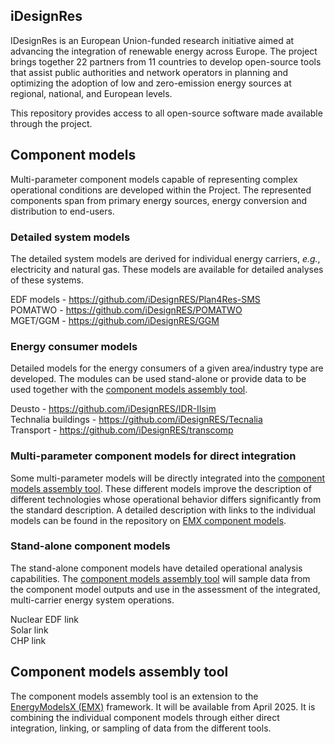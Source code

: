 ## iDesignRes

IDesignRes is an European Union-funded research initiative aimed at advancing the integration of renewable energy across Europe.
The project brings together 22 partners from 11 countries to develop open-source tools that assist public authorities and network operators in planning and optimizing the adoption of low and zero-emission energy sources at regional, national, and European levels.

This repository provides access to all open-source software made available through the project.

## Component models

Multi-parameter component models capable of representing complex operational conditions are developed within the Project.
The represented components span from primary energy sources, energy conversion and distribution to end-users.

### Detailed system models

The detailed system models are derived for individual energy carriers, *e.g.*, electricity and natural gas.
These models are available for detailed analyses of these systems.

EDF models - https://github.com/iDesignRES/Plan4Res-SMS \
POMATWO - https://github.com/iDesignRES/POMATWO \
MGET/GGM - https://github.com/iDesignRES/GGM

### Energy consumer models

Detailed models for the energy consumers of a given area/industry type are developed.
The modules can be used stand-alone or provide data to be used together with the [component models assembly tool](#component-models-assembly-tool).

Deusto - https://github.com/iDesignRES/IDR-IIsim \
Technalia buildings - https://github.com/iDesignRES/Tecnalia \
Transport - https://github.com/iDesignRES/transcomp

### Multi-parameter component models for direct integration

Some multi-parameter models will be directly integrated into the [component models assembly tool](#component-models-assembly-tool).
These different models improve the description of different technologies whose operational behavior differs significantly from the standard description.
A detailed description with links to the individual models can be found in the repository on [EMX component models](https://github.com/iDesignRES/EnergyModelsX_component_models).

### Stand-alone component models

The stand-alone component models have detailed operational analysis capabilities.
The [component models assembly tool](#component-models-assembly-tool) will sample data from the component model outputs and use in the assessment of the integrated, multi-carrier energy system operations.

Nuclear EDF link\
Solar link\
CHP link

## Component models assembly tool

The component models assembly tool is an extension to the [EnergyModelsX (EMX)](https://github.com/EnergyModelsX) framework.
It will be available from April 2025.
It is combining the individual component models through either direct integration, linking, or sampling of data from the different tools.
